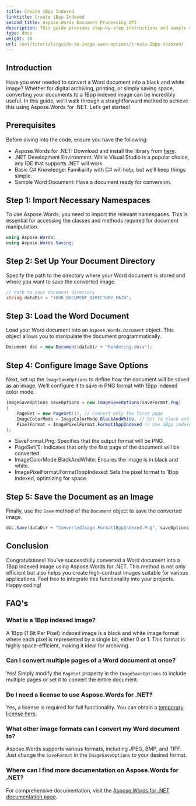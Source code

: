 ```yaml
---
title: Create 1Bpp Indexed
linktitle: Create 1Bpp Indexed
second_title: Aspose.Words Document Processing API
description: This guide provides step-by-step instructions and sample code to help you efficiently create 1Bpp indexed images for archiving, printing, or space-saving purposes.
type: docs
weight: 10
url: /net/tutorials/guide-to-image-save-options/create-1bpp-indexed/
---
```

## Introduction

Have you ever needed to convert a Word document into a black and white image? Whether for digital archiving, printing, or simply saving space, converting your documents to a 1Bpp indexed image can be incredibly useful. In this guide, we’ll walk through a straightforward method to achieve this using Aspose.Words for .NET. Let’s get started!

## Prerequisites

Before diving into the code, ensure you have the following:

- Aspose.Words for .NET: Download and install the library from [here](https://releases.aspose.com/words/net/).
- .NET Development Environment: While Visual Studio is a popular choice, any IDE that supports .NET will work.
- Basic C# Knowledge: Familiarity with C# will help, but we’ll keep things simple.
- Sample Word Document: Have a document ready for conversion.

## Step 1: Import Necessary Namespaces

To use Aspose.Words, you need to import the relevant namespaces. This is essential for accessing the classes and methods required for document manipulation.

```csharp
using Aspose.Words;
using Aspose.Words.Saving;
```

## Step 2: Set Up Your Document Directory

Specify the path to the directory where your Word document is stored and where you want to save the converted image.

```csharp
// Path to your document directory
string dataDir = "YOUR_DOCUMENT_DIRECTORY_PATH";
```

## Step 3: Load the Word Document

Load your Word document into an `Aspose.Words.Document` object. This object allows you to manipulate the document programmatically.

```csharp
Document doc = new Document(dataDir + "Rendering.docx");
```

## Step 4: Configure Image Save Options

Next, set up the `ImageSaveOptions` to define how the document will be saved as an image. We’ll configure it to save in PNG format with 1Bpp indexed color mode.

```csharp
ImageSaveOptions saveOptions = new ImageSaveOptions(SaveFormat.Png)
{
    PageSet = new PageSet(1), // Convert only the first page
    ImageColorMode = ImageColorMode.BlackAndWhite, // Set to black and white
    PixelFormat = ImagePixelFormat.Format1bppIndexed // Use 1Bpp indexed format
};
```

- SaveFormat.Png: Specifies that the output format will be PNG.
- PageSet(1): Indicates that only the first page of the document will be converted.
- ImageColorMode.BlackAndWhite: Ensures the image is in black and white.
- ImagePixelFormat.Format1bppIndexed: Sets the pixel format to 1Bpp indexed, optimizing for space.

## Step 5: Save the Document as an Image

Finally, use the `Save` method of the `Document` object to save the converted image.

```csharp
doc.Save(dataDir + "ConvertedImage.Format1BppIndexed.Png", saveOptions);
```

## Conclusion

Congratulations! You’ve successfully converted a Word document into a 1Bpp indexed image using Aspose.Words for .NET. This method is not only efficient but also helps you create high-contrast images suitable for various applications. Feel free to integrate this functionality into your projects. Happy coding!

## FAQ's

### What is a 1Bpp indexed image?
A 1Bpp (1 Bit Per Pixel) indexed image is a black and white image format where each pixel is represented by a single bit, either 0 or 1. This format is highly space-efficient, making it ideal for archiving.

### Can I convert multiple pages of a Word document at once?
Yes! Simply modify the `PageSet` property in the `ImageSaveOptions` to include multiple pages or set it to convert the entire document.

### Do I need a license to use Aspose.Words for .NET?
Yes, a license is required for full functionality. You can obtain a [temporary license here](https://purchase.aspose.com/temporary-license/).

### What other image formats can I convert my Word document to?
Aspose.Words supports various formats, including JPEG, BMP, and TIFF. Just change the `SaveFormat` in the `ImageSaveOptions` to your desired format.

### Where can I find more documentation on Aspose.Words for .NET?
For comprehensive documentation, visit the [Aspose.Words for .NET documentation page](https://reference.aspose.com/words/net/).
